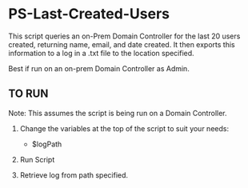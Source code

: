 # PS-Last-Created-Users

This script queries an on-Prem Domain Controller for the last 20 users created, returning name, email, and date created. It then exports this information to a log in a .txt file to the location specified. 

Best if run on an on-prem Domain Controller as Admin. 

## TO RUN 

Note: This assumes the script is being run on a Domain Controller. 

1. Change the variables at the top of the script to suit your needs: 
    - $logPath

2. Run Script

3. Retrieve log from path specified. 